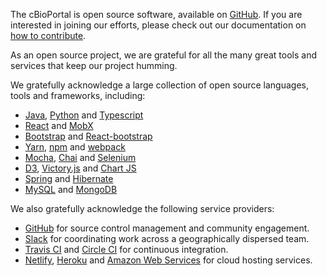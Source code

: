 The cBioPortal is open source software, available on [GitHub](https://github.com/cbioportal).  If you are interested in joining our efforts, please check out our documentation on [how to contribute](https://github.com/cBioPortal/cbioportal/blob/master/CONTRIBUTING.md).

As an open source project, we are grateful for all the many great tools and services that keep our project humming.

We gratefully acknowledge a large collection of open source languages, tools and frameworks, including:

* [Java](https://www.java.com/), [Python](https://www.python.org/) and [Typescript](https://www.typescriptlang.org/)
* [React](https://reactjs.org/) and [MobX](https://mobx.js.org/)
* [Bootstrap](https://getbootstrap.com/) and [React-bootstrap](https://react-bootstrap.github.io/)
* [Yarn](https://yarnpkg.com/), [npm](https://www.npmjs.com/) and [webpack](https://webpack.js.org/)
* [Mocha](https://mochajs.org/), [Chai](https://www.chaijs.com/) and [Selenium](https://selenium.dev/)
* [D3](https://d3js.org/), [Victory.js](https://formidable.com/open-source/victory/) and [Chart JS](https://www.chartjs.org/)
* [Spring](https://spring.io/) and [Hibernate](https://hibernate.org/)
* [MySQL](https://www.mysql.com/) and [MongoDB](https://www.mongodb.com/)

We also gratefully acknowledge the following service providers:

* [GitHub](https://github.com) for source control management and community engagement.
* [Slack](https://slack.cbioportal.org/)  for coordinating work across a geographically dispersed team.
* [Travis CI](https://travis-ci.org/) and [Circle CI](https://circleci.com/) for continuous integration.
* [Netlify](https://www.netlify.com/), [Heroku](https://www.heroku.com/) and [Amazon Web Services](https://aws.amazon.com/) for cloud hosting services.